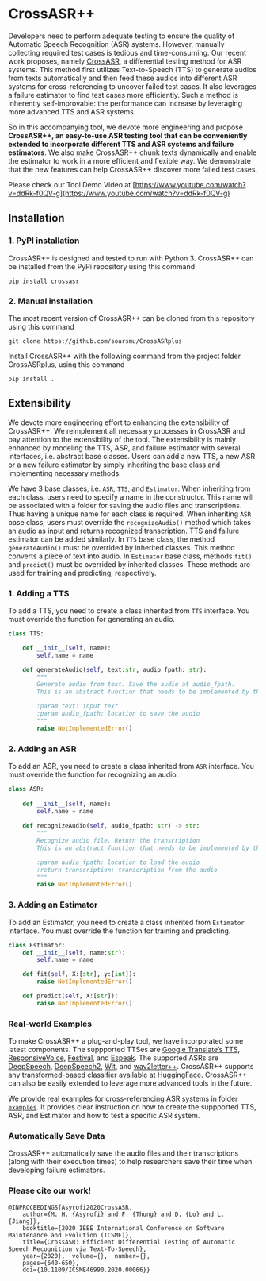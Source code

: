 # CrossASR++ 

Developers need to perform adequate testing to ensure the quality of Automatic Speech Recognition (ASR) systems. However, manually collecting required test cases is tedious and time-consuming. Our recent work proposes, namely [CrossASR](https://github.com/soarsmu/CrossASR), a differential testing method for ASR systems. This method first utilizes Text-to-Speech (TTS) to generate audios from texts automatically and then feed these audios into different ASR systems for cross-referencing to uncover failed test cases. It also leverages a failure estimator to find test cases more efficiently. Such a method is inherently self-improvable: the performance can increase by leveraging more advanced TTS and ASR systems. 

So in this accompanying tool, we devote more engineering and propose **CrossASR++, an easy-to-use ASR testing tool that can be conveniently extended to incorporate different TTS and ASR systems and failure estimators**. We also make CrossASR++ chunk texts dynamically and enable the estimator to work in a more efficient and flexible way. We demonstrate that the new features can help CrossASR++ discover more failed test cases.

Please check our Tool Demo Video at [https://www.youtube.com/watch?v=ddRk-f0QV-g](https://www.youtube.com/watch?v=ddRk-f0QV-g)

## Installation

### 1. PyPI installation

CrossASR++ is designed and tested to run with Python 3. CrossASR++ can be installed from the PyPi repository using this command

```pip install crossasr```

### 2. Manual installation

The most recent version of CrossASR++ can be cloned from this repository using this command

```git clone https://github.com/soarsmu/CrossASRplus```

Install CrossASR++ with the following command from the project folder CrossASRplus, using this command

```pip install .```

## Extensibility

We devote more engineering effort to enhancing the extensibility of CrossASR++. We reimplement all necessary processes in CrossASR and pay attention to the extensibility of the tool. The extensibility is mainly enhanced by modeling the TTS, ASR, and failure estimator with several interfaces, i.e. abstract base classes. Users can add a new TTS, a new ASR or a new failure estimator by simply inheriting the base class and implementing necessary methods.

We have 3 base classes, i.e. `ASR`, `TTS`, and `Estimator`. When inheriting from each class, users need to specify a name in the constructor. This name will be associated with a folder for saving the audio files and transcriptions. Thus having a unique name for each class is required. When inheriting `ASR` base class, users must override the `recognizeAudio()` method which takes an audio as input and returns recognized transcription. TTS and failure estimator can be added similarly. In `TTS` base class, the method `generateAudio()` must be overrided by inherited classes. This method converts a piece of text into audio. In `Estimator` base class, methods `fit()` and `predict()` must be overrided by inherited classes. These methods are used for training and predicting, respectively.


### 1. Adding a TTS

To add a TTS, you need to create a class inherited from `TTS` interface. You must override the function for generating an audio.

```python
class TTS:

    def __init__(self, name):
        self.name = name

    def generateAudio(self, text:str, audio_fpath: str):
        """
        Generate audio from text. Save the audio at audio_fpath. 
        This is an abstract function that needs to be implemented by the child class

        :param text: input text
        :param audio_fpath: location to save the audio
        """
        raise NotImplementedError()
```

### 2. Adding an ASR

To add an ASR, you need to create a class inherited from `ASR` interface. You must override the function for recognizing an audio.

```python
class ASR:
    
    def __init__(self, name):
        self.name = name
    
    def recognizeAudio(self, audio_fpath: str) -> str:
        """
        Recognize audio file. Return the transcription
        This is an abstract function that needs to be implemented by the child class

        :param audio_fpath: location to load the audio
        :return transcription: transcription from the audio
        """
        raise NotImplementedError()
```

### 3. Adding an Estimator

To add an Estimator, you need to create a class inherited from `Estimator` interface. You must override the function for training and predicting.
```python
class Estimator:
    def __init__(self, name:str):
        self.name = name

    def fit(self, X:[str], y:[int]):
        raise NotImplementedError()

    def predict(self, X:[str]):
        raise NotImplementedError()

```
### Real-world Examples

To make CrossASR++ a plug-and-play tool, we have incorporated some latest components. The suppported TTSes are [Google Translate’s TTS](https://pypi.org/project/gTTS/), [ResponsiveVoice](https://pypi.org/project/rvtts/), [Festival](https://www.cstr.ed.ac.uk/projects/festival/), and [Espeak](http://espeak.sourceforge.net). The supported ASRs are [DeepSpeech](https://pypi.org/project/deepspeech/), [DeepSpeech2](https://github.com/PaddlePaddle/DeepSpeech), [Wit](https://wit.ai), and [wav2letter++](https://github.com/flashlight/wav2letter). CrossASR++ supports any transformed-based classifier available at [HuggingFace](https://huggingface.co). CrossASR++ can also be easily extended to leverage more advanced tools in the future.

We provide real examples for cross-referencing ASR systems in folder [`examples`](examples/README.md). It provides clear instruction on how to create the suppported TTS, ASR, and Estimator and how to test a specific ASR system.

### Automatically Save Data

CrossASR++ automatically save the audio files and their transcriptions (along with their execution times) to help researchers save their time when developing failure estimators. 


### Please cite our work!

```
@INPROCEEDINGS{Asyrofi2020CrossASR,  
    author={M. H. {Asyrofi} and F. {Thung} and D. {Lo} and L. {Jiang}},  
    booktitle={2020 IEEE International Conference on Software Maintenance and Evolution (ICSME)},
    title={CrossASR: Efficient Differential Testing of Automatic Speech Recognition via Text-To-Speech},   
    year={2020},  volume={},  number={},  
    pages={640-650},  
    doi={10.1109/ICSME46990.2020.00066}}
```


